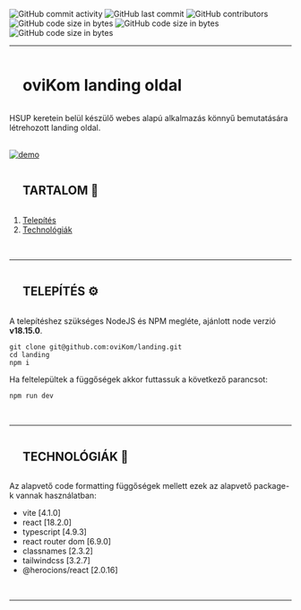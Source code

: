 ![GitHub commit activity](https://img.shields.io/github/commit-activity/m/oviKom/landing?color=pink&style=for-the-badge)
![GitHub last commit](https://img.shields.io/github/last-commit/oviKom/landing?style=for-the-badge)
![GitHub contributors](https://img.shields.io/github/contributors/oviKom/landing?style=for-the-badge) 
![GitHub code size in bytes](https://img.shields.io/github/languages/code-size/oviKom/landing?color=yellow&style=for-the-badge)
![GitHub code size in bytes](https://img.shields.io/github/package-json/dependency-version/oviKom/landing/dev/vite/main?color=purple&style=for-the-badge)
![GitHub code size in bytes](https://img.shields.io/github/package-json/dependency-version/oviKom/landing/react/main?color=blue&style=for-the-badge)

***
<div id="user-content-toc">
  <ul>
    <summary><h1 style="display: inline-block;">oviKom landing oldal</h1></summary>
  </ul>
</div> 
HSUP keretein belül készülő webes alapú alkalmazás könnyű bemutatására létrehozott landing oldal.
<br />
<br />
<a href="https://ovikom-frontend.vercel.app/" target="_blank">
  
[![demo](https://img.shields.io/badge/💻-DEMO-red?style=for-the-badge)](https://ovikom-landing.vercel.app/)
</a>
<br />

<div id="user-content-toc">
  <ul>
    <summary><h2 style="display: inline-block;">TARTALOM 🔗</h2></summary>
  </ul>
</div> 

1. [Telepítés](#installation)
2. [Technológiák](#technologies)
<br />

***

<div id="user-content-toc">
  <ul>
    <summary><h2 id="installation" style="display: inline-block;">TELEPÍTÉS ⚙️</h2></summary>
  </ul>
</div> 
<p style="margin-bottom:5px">A telepítéshez szükséges NodeJS és NPM megléte, ajánlott node verzió <b>v18.15.0</b>.</p>

```
git clone git@github.com:oviKom/landing.git
cd landing
npm i
```

Ha feltelepültek a függőségek akkor futtassuk a következő parancsot:

```
npm run dev
```
<br />

***

<div id="user-content-toc">
  <ul>
    <summary><h2 id="technologies" style="display: inline-block;">TECHNOLÓGIÁK 🧬</h2></summary>
  </ul>
</div>
Az alapvető code formatting függőségek mellett ezek az alapvető package-k vannak használatban:

- vite [4.1.0]
- react [18.2.0]
- typescript [4.9.3]
- react router dom [6.9.0]
- classnames [2.3.2]
- tailwindcss [3.2.7]
- @herocions/react [2.0.16]
<br />

***

